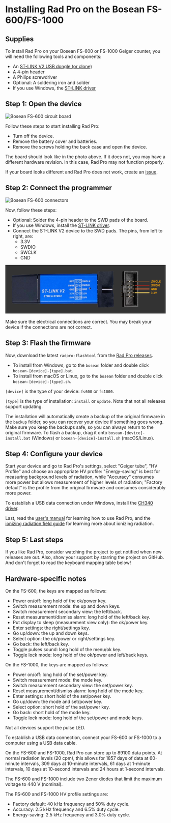 # Installing Rad Pro on the Bosean FS-600/FS-1000

## Supplies

To install Rad Pro on your Bosean FS-600 or FS-1000 Geiger counter, you will need the following tools and components:

* An [ST-LINK V2 USB dongle (or clone)](https://www.amazon.com/s?k=st-link+v2)
* A 4-pin header
* A Philips screwdriver
* Optional: A soldering iron and solder
* If you use Windows, the [ST-LINK driver](https://www.st.com/en/development-tools/stsw-link009.html)

## Step 1: Open the device

![Bosean FS-600 circuit board](img/fs600-board.jpg)

Follow these steps to start installing Rad Pro:

* Turn off the device.
* Remove the battery cover and batteries.
* Remove the screws holding the back case and open the device.

The board should look like in the photo above. If it does not, you may have a different hardware revision. In this case, Rad Pro may not function properly.

If your board looks different and Rad Pro does not work, create an [issue](https://github.com/Gissio/radpro/issues).

## Step 2: Connect the programmer

![Bosean FS-600 connectors](img/fs600-swd.jpg)

Now, follow these steps:

* Optional: Solder the 4-pin header to the SWD pads of the board.
* If you use Windows, install the [ST-LINK driver](https://www.st.com/en/development-tools/stsw-link009.html).
* Connect the ST-LINK V2 device to the SWD pads. The pins, from left to right, are:
  * 3.3V
  * SWDIO
  * SWCLK
  * GND

![ST-LINK V2 programmer](../../img/ST-LINK-V2.png)

Make sure the electrical connections are correct. You may break your device if the connections are not correct.

## Step 3: Flash the firmware

Now, download the latest `radpro-flashtool` from the [Rad Pro releases](https://github.com/Gissio/radpro/releases).

* To install from Windows, go to the `bosean` folder and double click `bosean-[device]-[type].bat`.
* To install from macOS or Linux, go to the `bosean` folder and double click `bosean-[device]-[type].sh`.

`[device]` is the type of your device: `fs600` or `fs1000`.

`[type]` is the type of installation: `install` or `update`. Note that not all releases support updating.

The installation will automatically create a backup of the original firmware in the `backup` folder, so you can recover your device if something goes wrong. Make sure you keep the backups safe, so you can always return to the original firmware. To flash a backup, drag it onto `bosean-[device]-install.bat` (Windows) or `bosean-[device]-install.sh` (macOS/Linux).

## Step 4: Configure your device

Start your device and go to Rad Pro's settings, select "Geiger tube", "HV Profile" and choose an appropriate HV profile: "Energy-saving" is best for measuring background levels of radiation, while "Accuracy" consumes more power but allows measurement of higher levels of radiation; "Factory default" is the profile from the original firmware and consumes considerably more power.

To establish a USB data connection under Windows, install the [CH340 driver](https://www.catalog.update.microsoft.com/Search.aspx?q=USB%5CVID_1A86%26PID_7523).

Last, read the [user's manual](../../manual.md) for learning how to use Rad Pro, and the [ionizing radiation field guide](../../field-guide.md) for learning more about ionizing radiation.

## Step 5: Last steps

If you like Rad Pro, consider watching the project to get notified when new releases are out. Also, show your support by starring the project on GitHub. And don't forget to read the keyboard mapping table below!

## Hardware-specific notes

On the FS-600, the keys are mapped as follows:

  * Power on/off: long hold of the ok/power key.
  * Switch measurement mode: the up and down keys.
  * Switch measurement secondary view: the left/back.
  * Reset measurement/dismiss alarm: long hold of the left/back key.
  * Put display to sleep (measurement view only): the ok/power key.
  * Enter settings: the right/settings key.
  * Go up/down: the up and down keys.
  * Select option: the ok/power or right/settings key.
  * Go back: the left/back key.
  * Toggle pulses sound: long hold of the menu/ok key.
  * Toggle lock mode: long hold of the ok/power and left/back keys.

On the FS-1000, the keys are mapped as follows:

  * Power on/off: long hold of the set/power key.
  * Switch measurement mode: the mode key.
  * Switch measurement secondary view: the set/power key.
  * Reset measurement/dismiss alarm: long hold of the mode key.
  * Enter settings: short hold of the set/power key.
  * Go up/down: the mode and set/power key.
  * Select option: short hold of the set/power key.
  * Go back: short hold of the mode key.
  * Toggle lock mode: long hold of the set/power and mode keys.

Not all devices support the pulse LED.

To establish a USB data connection, connect your FS-600 or FS-1000 to a computer using a USB data cable.

<!-- Calculated as follows:

* With 1-byte differential values: [44 pages * (1 timestamp entry/page [16 bytes] + 2024 differential entries/page [1 byte each])] = 89100 entries
* With 2-byte differential values: [44 pages * (1 timestamp entry/page [16 bytes] + 1012 differential entries/page [2 byte each])] = 44572 entries

* 60-minute and 10-minute intervals require 2-byte differential values.
* 1-minute intervals and less require 1-byte differential values.

 -->

On the FS-600 and FS-1000, Rad Pro can store up to 89100 data points. At normal radiation levels (20 cpm), this allows for 1857 days of data at 60-minute intervals, 309 days at 10-minute intervals, 61 days at 1-minute intervals, 10 days at 10-second intervals and 24 hours at 1-second intervals.

The FS-600 and FS-1000 include two Zener diodes that limit the maximum voltage to 440 V (nominal).

The FS-600 and FS-1000 HV profile settings are:

* Factory default: 40 kHz frequency and 50% duty cycle.
* Accuracy: 2.5 kHz frequency and 6.5% duty cycle.
* Energy-saving: 2.5 kHz frequency and 3.0% duty cycle.
